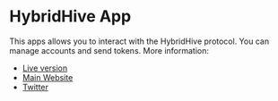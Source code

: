 # HybridHive App

This apps allows you to interact with the HybridHive protocol. You can manage accounts and send tokens. More information: 

* [Live version]()
* [Main Website](http://hybridhive.xyz/)
* [Twitter](https://twitter.com/hybridhivexyz)
